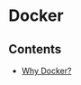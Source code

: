 # Docker

## Contents

- [Why Docker?](https://github.com/solarsdev/TIL/blob/master/Docker/why_docker.md)
